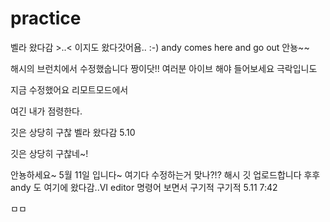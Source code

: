 # practice
벨라 왔다감 >..< 
이지도 왔다갓어욤.. :-)
andy comes here and go out
안뇽~~

해시의 브런치에서 수정했숩니다 짱이닷!!
여러분 아이브 해야 들어보세요 극락입니도


지금 수정했어요 리모트모드에서

여긴 내가 점령한다.

깃은 상당히 구찮
벨라 왔다감 5.10

깃은 상당히 구찮네~!

안뇽하세요~ 5월 11일 입니다~
여기다 수정하는거 맞나?!?
해시 깃 업로드합니다 후후
andy 도 여기에 왔다감..VI editor 명령어 보면서 구기적 구기적 5.11 7:42


ㅁㅁ 

